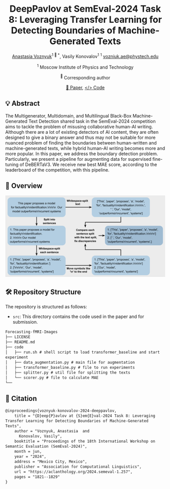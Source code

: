 <div align="center">
<h1>DeepPavlov at SemEval-2024 Task 8: Leveraging Transfer Learning for Detecting Boundaries of Machine-Generated Texts</h1>

[Anastasia Voznyuk](https://github.com/natriistorm)<sup>1 :email: *</sup>, Vasily Konovalov<sup>1</sup>
<sup>1</sup> vozniuk.ae@phystech.edu

<sup>1</sup> Moscow Institute of Physics and Technology

<sup>:email:</sup> Corresponding author

[📝 Paper](https://aclanthology.org/2024.semeval-1.257/), [</> Code](https://github.com/natriistorm/SemEval2024-boundary-detection/tree/main/src)
</div>

## 💡 Abstract
The Multigenerator, Multidomain, and Multilingual Black-Box Machine-Generated Text Detection shared task in the SemEval-2024 competition aims to tackle the problem of misusing collaborative human-AI writing. Although there are a lot of existing detectors of AI content, they are often designed to give a binary answer and thus may not be suitable for more nuanced problem of finding the boundaries between human-written and machine-generated texts, while hybrid human-AI writing becomes more and more popular. In this paper, we address the boundary detection problem. Particularly, we present a pipeline for augmenting data for supervised fine-tuning of DeBERTaV3. We receive new best MAE score, according to the leaderboard of the competition, with this pipeline.

## 🔎 Overview
<div align="center">
  <img alt="overview" src="https://github.com/natriistorm/SemEval2024-boundary-detection/blob/main/pics/scheme_final_version.png">
</div>

## 🛠️ Repository Structure
The repository is structured as follows:
- `src`: This directory contains the code used in the paper and for submission.
```shell
Forecasting-fMRI-Images
├── LICENSE
├── README.md
├── code
│   ├── run.sh # shell script to load transformer_baseline and start experiment
│   ├── data_augmentation.py # main file for augmentation
│   ├── transformer_baseline.py # file to run experiments
│   ├── splitter.py # util file for splitting the texts
│   └── scorer.py # file to calculate MAE
└── 
```

## 🔎 Citation
```
@inproceedings{voznyuk-konovalov-2024-deeppavlov,
    title = "{D}eep{P}avlov at {S}em{E}val-2024 Task 8: Leveraging Transfer Learning for Detecting Boundaries of Machine-Generated Texts",
    author = "Voznyuk, Anastasia  and
      Konovalov, Vasily",
    booktitle = "Proceedings of the 18th International Workshop on Semantic Evaluation (SemEval-2024)",
    month = jun,
    year = "2024",
    address = "Mexico City, Mexico",
    publisher = "Association for Computational Linguistics",
    url = "https://aclanthology.org/2024.semeval-1.257",
    pages = "1821--1829"
}
```
